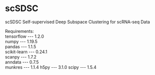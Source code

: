 # scSDSC
scSDSC Self-supervised Deep Subspace Clustering for scRNA-seq Data




Requirements:  
tensorflow --- 1.2.0  
numpy --- 1.19.5  
pandas --- 1.1.5   
scikit-learn --- 0.24.1  
scanpy --- 1.7.2   
anndata --- 0.7.5  
munkres --- 1.1.4
h5py --- 3.1.0
scipy --- 1.5.4
